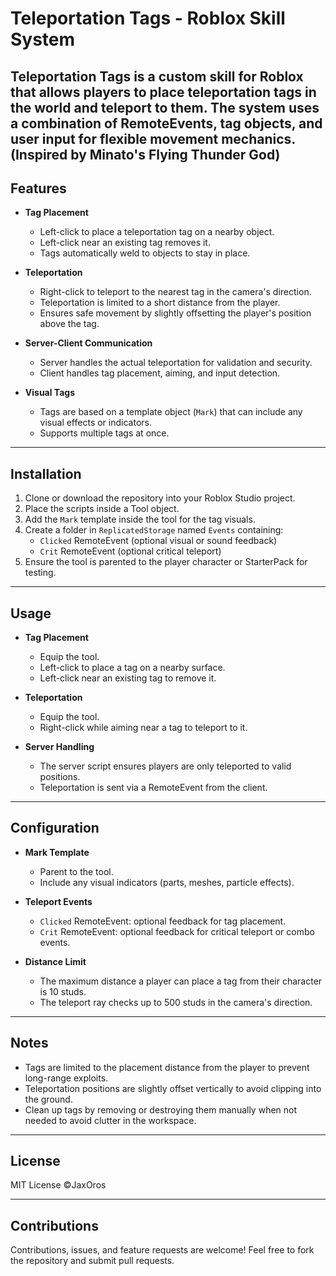 # Teleportation Tags - Roblox Skill System

**Teleportation Tags** is a custom skill for Roblox that allows players to place teleportation tags in the world and teleport to them. The system uses a combination of RemoteEvents, tag objects, and user input for flexible movement mechanics.
(Inspired by Minato's Flying Thunder God)
---

## Features

- **Tag Placement**
  - Left-click to place a teleportation tag on a nearby object.
  - Left-click near an existing tag removes it.
  - Tags automatically weld to objects to stay in place.

- **Teleportation**
  - Right-click to teleport to the nearest tag in the camera's direction.
  - Teleportation is limited to a short distance from the player.
  - Ensures safe movement by slightly offsetting the player's position above the tag.

- **Server-Client Communication**
  - Server handles the actual teleportation for validation and security.
  - Client handles tag placement, aiming, and input detection.

- **Visual Tags**
  - Tags are based on a template object (`Mark`) that can include any visual effects or indicators.
  - Supports multiple tags at once.

---

## Installation

1. Clone or download the repository into your Roblox Studio project.
2. Place the scripts inside a Tool object.
3. Add the `Mark` template inside the tool for the tag visuals.
4. Create a folder in `ReplicatedStorage` named `Events` containing:
   - `Clicked` RemoteEvent (optional visual or sound feedback)
   - `Crit` RemoteEvent (optional critical teleport)
5. Ensure the tool is parented to the player character or StarterPack for testing.

---

## Usage

- **Tag Placement**
  - Equip the tool.
  - Left-click to place a tag on a nearby surface.
  - Left-click near an existing tag to remove it.

- **Teleportation**
  - Equip the tool.
  - Right-click while aiming near a tag to teleport to it.

- **Server Handling**
  - The server script ensures players are only teleported to valid positions.
  - Teleportation is sent via a RemoteEvent from the client.

---

## Configuration

- **Mark Template**
  - Parent to the tool.
  - Include any visual indicators (parts, meshes, particle effects).
  
- **Teleport Events**
  - `Clicked` RemoteEvent: optional feedback for tag placement.
  - `Crit` RemoteEvent: optional feedback for critical teleport or combo events.

- **Distance Limit**
  - The maximum distance a player can place a tag from their character is 10 studs.
  - The teleport ray checks up to 500 studs in the camera's direction.

---

## Notes

- Tags are limited to the placement distance from the player to prevent long-range exploits.
- Teleportation positions are slightly offset vertically to avoid clipping into the ground.
- Clean up tags by removing or destroying them manually when not needed to avoid clutter in the workspace.

---

## License

MIT License ©JaxOros

---

## Contributions

Contributions, issues, and feature requests are welcome! Feel free to fork the repository and submit pull requests.
